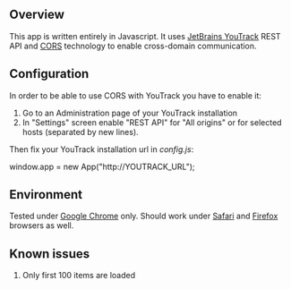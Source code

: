 ## Overview

This app is written entirely in Javascript. It uses [JetBrains YouTrack](http://www.jetbrains.com/youtrack/) REST API
and [CORS](http://en.wikipedia.org/wiki/Cross-origin_resource_sharing) technology to enable cross-domain communication.

## Configuration

In order to be able to use CORS with YouTrack you have to enable it:

1. Go to an Administration page of your YouTrack installation
2. In "Settings" screen enable "REST API" for "All origins" or for selected hosts (separated by new lines).

Then fix your YouTrack installation url in _config.js_:

  window.app = new App("http://YOUTRACK_URL");

## Environment

Tested under [Google Chrome](http://google.com/chrome) only. Should work under [Safari](http://apple.com/safari) and
[Firefox](http://getfirefox.com) browsers as well.

## Known issues

1. Only first 100 items are loaded
